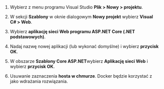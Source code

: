 1. Wybierz z menu programu Visual Studio **Plik > Nowy > projektu**.

1. W sekcji **Szablony** w oknie dialogowym **Nowy projekt** wybierz **Visual C# > Web**.

1. Wybierz **aplikację sieci Web programu ASP.NET Core (.NET podstawowych)**.

1. Nadaj nazwę nowej aplikacji (lub wykonać domyślne) i wybierz **przycisk OK**.

1. W obszarze **Szablony Core ASP.NET**wybierz **Aplikację sieci Web** i wybierz **przycisk OK**.

1. Usuwanie zaznaczenia **hosta w chmurze**. Docker będzie korzystać z jako wdrażania rozwiązania.
